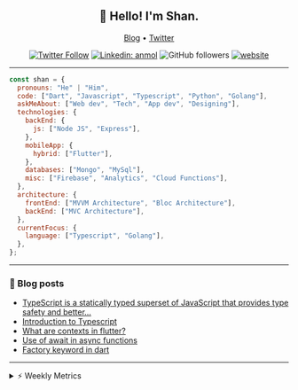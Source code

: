 <h2 align="center">👋 Hello! I'm Shan.</h2>
<p align="center">
  <a href="https://medium.com/feed/@shan-shaji">Blog</a> •
  <a href="https://twitter.com/intent/follow?screen_name=shan__shaji">Twitter</a>
</p>

<p align="center"><a href="https://twitter.com/intent/follow?screen_name=shan__shaji"><img src="https://img.shields.io/twitter/follow/shan__shaji?style=flat" alt="Twitter Follow"></a>
<a href="https://www.linkedin.com/in/shan-shaji/"><img src="https://img.shields.io/badge/shan-shaji?style=flat-square&amp;logo=Linkedin&amp;logoColor=white&amp;link=https://www.linkedin.com/in/shan-shaji/" alt="Linkedin: anmol"></a>
<img src="https://img.shields.io/github/followers/shan-shaji?label=Follow&amp;style=social" alt="GitHub followers">
<a href="http://shan-shaji.github.io/"><img src="https://img.shields.io/badge/Website-46a2f1.svg?&amp;style=flat-square&amp;logo=Google-Chrome&amp;logoColor=white&amp;link=http://shan-shaji.github.io/" alt="website"></a></p>

<hr>

```javascript
const shan = {
  pronouns: "He" | "Him",
  code: ["Dart", "Javascript", "Typescript", "Python", "Golang"],
  askMeAbout: ["Web dev", "Tech", "App dev", "Designing"],
  technologies: {
    backEnd: {
      js: ["Node JS", "Express"],
    },
    mobileApp: {
      hybrid: ["Flutter"],
    },
    databases: ["Mongo", "MySql"],
    misc: ["Firebase", "Analytics", "Cloud Functions"],
  },
  architecture: {
    frontEnd: ["MVVM Architecture", "Bloc Architecture"],
    backEnd: ["MVC Architecture"],
  },
  currentFocus: {
    language: ["Typescript", "Golang"],
  },
};
```

<hr>

<!-- I love connecting with different people</b> so if you want to say <b>hi, I'll be happy to meet you more!</b> 😊</em> -->

### 📕 Blog posts

<!-- BLOG-POST-LIST:START -->
- [TypeScript is a statically typed superset of JavaScript that provides type safety and better…](https://shan-shaji.medium.com/typescript-is-a-statically-typed-superset-of-javascript-that-provides-type-safety-and-better-b26b11a9fd7b?source=rss-c347e1729e75------2)
- [Introduction to Typescript](https://shan-shaji.medium.com/introduction-to-typescript-723105fa3a35?source=rss-c347e1729e75------2)
- [What are contexts in flutter?](https://shan-shaji.medium.com/what-are-contexts-in-flutter-4b3a9a91492?source=rss-c347e1729e75------2)
- [Use of await in async functions](https://shan-shaji.medium.com/use-of-await-in-async-functions-5c6b084b24b6?source=rss-c347e1729e75------2)
- [Factory keyword in dart](https://shan-shaji.medium.com/factory-keyword-in-dart-b4235d83c2b8?source=rss-c347e1729e75------2)
<!-- BLOG-POST-LIST:END -->

<hr>
<details>
    <summary>⚡ Weekly Metrics</summary>
    <p>
    
<!--START_SECTION:waka-->
![Code Time](http://img.shields.io/badge/Code%20Time-1%2C698%20hrs%204%20mins-blue)

![Profile Views](http://img.shields.io/badge/Profile%20Views-23-blue)

**🐱 My GitHub Data** 

> 🏆 131 Contributions in the Year 2023
 > 
> 📦 479.2 kB Used in GitHub's Storage 
 > 
> 💼 Opted to Hire
 > 
> 📜 123 Public Repositories 
 > 
> 🔑 14 Private Repositories  
 > 
**I'm a Night 🦉** 

```text
🌞 Morning       80 commits       ██░░░░░░░░░░░░░░░░░░░░░░░   09.59 % 
🌆 Daytime      244 commits       ███████░░░░░░░░░░░░░░░░░░   29.26 % 
🌃 Evening      329 commits       █████████░░░░░░░░░░░░░░░░   39.45 % 
🌙 Night        181 commits       █████░░░░░░░░░░░░░░░░░░░░   21.70 % 

```
📅 **I'm Most Productive on Sunday** 

```text
Monday          95 commits       ██░░░░░░░░░░░░░░░░░░░░░░░   11.39 % 
Tuesday        141 commits       ████░░░░░░░░░░░░░░░░░░░░░   16.91 % 
Wednesday      126 commits       ███░░░░░░░░░░░░░░░░░░░░░░   15.11 % 
Thursday        88 commits       ██░░░░░░░░░░░░░░░░░░░░░░░   10.55 % 
Friday         127 commits       ███░░░░░░░░░░░░░░░░░░░░░░   15.23 % 
Saturday       113 commits       ███░░░░░░░░░░░░░░░░░░░░░░   13.55 % 
Sunday         144 commits       ████░░░░░░░░░░░░░░░░░░░░░   17.27 % 

```


📊 **This Week I Spent My Time On** 

```text
⌚︎ Time Zone: Asia/Kolkata

💬 Programming Languages: 
TypeScript               1 hr 43 mins        ███████████████████████░░   93.94 % 
JavaScript               4 mins              █░░░░░░░░░░░░░░░░░░░░░░░░   04.35 % 
Other                    1 min               ░░░░░░░░░░░░░░░░░░░░░░░░░   01.04 % 
Dart                     0 secs              ░░░░░░░░░░░░░░░░░░░░░░░░░   00.46 % 
TSConfig                 0 secs              ░░░░░░░░░░░░░░░░░░░░░░░░░   00.21 % 

🔥 Editors: 
VS Code                  1 hr 49 mins        █████████████████████████   100.00 % 

🐱‍💻 Projects: 
homeday                  1 hr 49 mins        █████████████████████████   99.54 % 
turbo-flutter            0 secs              ░░░░░░░░░░░░░░░░░░░░░░░░░   00.46 % 

💻 Operating System: 
Mac                      1 hr 49 mins        █████████████████████████   100.00 % 

```

**I Mostly Code in Dart** 

```text
Dart                     37 repos            ██████████░░░░░░░░░░░░░░░   41.57 % 
HTML                     17 repos            ████░░░░░░░░░░░░░░░░░░░░░   19.10 % 
JavaScript               15 repos            ████░░░░░░░░░░░░░░░░░░░░░   16.85 % 
CSS                      8 repos             ██░░░░░░░░░░░░░░░░░░░░░░░   08.99 % 
Python                   3 repos             ░░░░░░░░░░░░░░░░░░░░░░░░░   03.37 % 

```



 Last Updated on 19/02/2023 18:37:15 UTC
<!--END_SECTION:waka-->

</p>
 </details>
